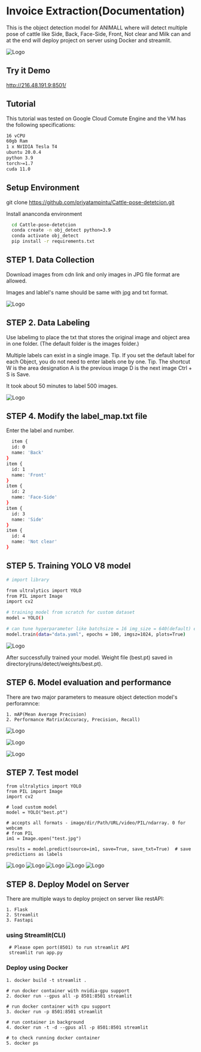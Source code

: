 
# Invoice Extraction(Documentation)

This is the object detection model for ANIMALL where will detect multiple pose of cattle like Side, Back, Face-Side, Front, Not clear and Milk can and at the end will deploy project on server using Docker and streamlit.

![Logo](https://raw.githubusercontent.com/priyatampintu/Invoice_extract/main/example/train_batch0.jpg) 
## Try it Demo

http://216.48.191.9:8501/


## Tutorial

This tutorial was tested on Google Cloud Comute Engine and the VM has the following specifications:

```bash
16 vCPU
60gb Ram
1 x NVIDIA Tesla T4
ubuntu 20.0.4
python 3.9
torch>=1.7
cuda 11.0
```
## Setup Environment 
git clone https://github.com/priyatampintu/Cattle-pose-detetcion.git

Install ananconda environment
```bash
  cd Cattle-pose-detetcion
  conda create -n obj_detect python=3.9
  conda activate obj_detect
  pip install -r requirements.txt
```
## STEP 1. Data Collection

Download images from cdn link and only images in JPG file format are allowed.

Images and lablel's name should be same with jpg and txt format.

![Logo](https://raw.githubusercontent.com/priyatampintu/image-clssification-shirtsandtshrts/master/examples/sample.jpg)

## STEP 2. Data Labeling

Use labelimg to place the txt that stores the original image and object area in one folder.
(The default folder is the images folder.)

Multiple labels can exist in a single image.
Tip. If you set the default label for each Object, you do not need to enter labels one by one.
Tip. The shortcut W is the area designation A is the previous image D is the next image Ctrl + S is Save.

It took about 50 minutes to label 500 images.

![Logo](https://raw.githubusercontent.com/priyatampintu/image-clssification-shirtsandtshrts/master/examples/lableimg.jpg)

## STEP 4. Modify the label_map.txt file

Enter the label and number.

```bash
  item {
  id: 0
  name: 'Back'
}
item {
  id: 1
  name: 'Front'
}
item {
  id: 2
  name: 'Face-Side'
}
item {
  id: 3
  name: 'Side'
}
item {
  id: 4
  name: 'Not clear'
}
```

## STEP 5. Training YOLO V8 model

```bash
# import library

from ultralytics import YOLO
from PIL import Image
import cv2

# training model from scratch for custom dataset
model = YOLO()

# can tune hyperparameter like batchsize = 16 img_size = 640(default) etc.
model.train(data="data.yaml", epochs = 100, imgsz=1024, plots=True)
```

![Logo](https://raw.githubusercontent.com/priyatampintu/image-clssification-shirtsandtshrts/master/examples/train.jpg)

After successfully trained your model. Weight file (best.pt) saved in directory(runs/detect/weights/best.pt).

## STEP 6. Model evaluation and performance
There are two major parameters to measure object detection model's perforamnce:

    1. mAP(Mean Average Precision)
    2. Performance Matrix(Accuracy, Precision, Recall)

![Logo](https://raw.githubusercontent.com/priyatampintu/image-clssification-shirtsandtshrts/master/examples/confusion_matrix.png)

![Logo](https://raw.githubusercontent.com/priyatampintu/image-clssification-shirtsandtshrts/master/examples/results.png)

![Logo](https://raw.githubusercontent.com/priyatampintu/image-clssification-shirtsandtshrts/master/examples/R_curve.png)

## STEP 7. Test model

    from ultralytics import YOLO
    from PIL import Image
    import cv2
    
    # load custom model
    model = YOLO("best.pt")
    
    # accepts all formats - image/dir/Path/URL/video/PIL/ndarray. 0 for webcam
    # from PIL
    im1 = Image.open("test.jpg")

    results = model.predict(source=im1, save=True, save_txt=True)  # save predictions as labels

![Logo](https://raw.githubusercontent.com/priyatampintu/image-clssification-shirtsandtshrts/master/examples/predict.jpg)
![Logo](https://raw.githubusercontent.com/priyatampintu/image-clssification-shirtsandtshrts/master/examples/test_back.jpg)
![Logo](https://raw.githubusercontent.com/priyatampintu/image-clssification-shirtsandtshrts/master/examples/test_face_side.jpg)
![Logo](https://raw.githubusercontent.com/priyatampintu/image-clssification-shirtsandtshrts/master/examples/test_front.jpg)
![Logo](https://raw.githubusercontent.com/priyatampintu/image-clssification-shirtsandtshrts/master/examples/test_not_clear.jpg)

## STEP 8. Deploy Model on Server 

There are multiple ways to deploy project on server like restAPI:

    1. Flask
    2. Streamlit 
    3. Fastapi

### using Streamlit(CLI)

     # Please open port(8501) to run streamlit API
     streamlit run app.py


### Deploy using Docker 

    1. docker build -t streamlit .

    # run docker container with nvidia-gpu support
    2. docker run --gpus all -p 8501:8501 streamlit
    
    # run docker container with cpu support
    3. docker run -p 8501:8501 streamlit

    # run container in background
    4. docker run -t -d --gpus all -p 8501:8501 streamlit

    # to check running docker container
    5. docker ps 
  
